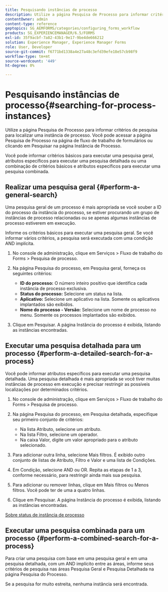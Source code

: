 ```yaml
---
title: Pesquisando instâncias de processo
description: Utilize a página Pesquisa de Processo para informar critérios de pesquisa para localizar uma instância de processo.
contentOwner: admin
content-type: reference
geptopics: SG_AEMFORMS/categories/configuring_forms_workflow
products: SG_EXPERIENCEMANAGER/6.5/FORMS
exl-id: 35f9acbf-7a82-43b1-9e17-9be4de666212
solution: Experience Manager, Experience Manager Forms
role: User, Developer
source-git-commit: f6771bd1338a4e27a48c3efd39efe18e57cb98f9
workflow-type: tm+mt
source-wordcount: '449'
ht-degree: 0%

---
```


# Pesquisando instâncias de processo{#searching-for-process-instances}

Utilize a página Pesquisa de Processo para informar critérios de pesquisa para localizar uma instância de processo. Você pode acessar a página Pesquisa de Processo na página de fluxo de trabalho de formulários ou clicando em Pesquisar na página Instância de Processo.

Você pode informar critérios básicos para executar uma pesquisa geral, atributos específicos para executar uma pesquisa detalhada ou uma combinação de critérios básicos e atributos específicos para executar uma pesquisa combinada.

## Realizar uma pesquisa geral {#perform-a-general-search}

Uma pesquisa geral de um processo é mais apropriada se você souber a ID do processo da instância do processo, se estiver procurando um grupo de instâncias de processo relacionadas ou se apenas algumas instâncias de processo estiverem em execução.

Informe os critérios básicos para executar uma pesquisa geral. Se você informar vários critérios, a pesquisa será executada com uma condição AND implícita.

1. No console de administração, clique em Serviços > Fluxo de trabalho do Forms > Pesquisa de processo.
1. Na página Pesquisa do processo, em Pesquisa geral, forneça os seguintes critérios:

   * **ID do processo:** O número inteiro positivo que identifica cada instância de processo exclusiva.
   * **Status do processo:** Selecione um status na lista.
   * **Aplicativo:** Selecione um aplicativo na lista. Somente os aplicativos implantados são exibidos.
   * **Nome do processo - Versão:** Selecione um nome de processo no menu. Somente os processos implantados são exibidos.

1. Clique em Pesquisar. A página Instância do processo é exibida, listando as instâncias encontradas.

## Executar uma pesquisa detalhada para um processo {#perform-a-detailed-search-for-a-process}

Você pode informar atributos específicos para executar uma pesquisa detalhada. Uma pesquisa detalhada é mais apropriada se você tiver muitas instâncias de processo em execução e precisar restringir as possíveis localizações por determinados critérios.

1. No console de administração, clique em Serviços > Fluxo de trabalho do Forms > Pesquisa de processo.
1. Na página Pesquisa do processo, em Pesquisa detalhada, especifique seu primeiro conjunto de critérios:

   * Na lista Atributo, selecione um atributo.
   * Na lista Filtro, selecione um operador.
   * Na caixa Valor, digite um valor apropriado para o atributo selecionado.

1. Para adicionar outra linha, selecione Mais filtros. É exibido outro conjunto de listas de Atributo, Filtro e Valor e uma lista de Condições.
1. Em Condição, selecione AND ou OR. Repita as etapas de 1 a 3, conforme necessário, para restringir ainda mais sua pesquisa.
1. Para adicionar ou remover linhas, clique em Mais filtros ou Menos filtros. Você pode ter de uma a quatro linhas.
1. Clique em Pesquisar. A página Instância do processo é exibida, listando as instâncias encontradas.

[Sobre status de instância de processo](/help/forms/using/admin-help/processes.md#about-process-instance-statuses)

## Executar uma pesquisa combinada para um processo {#perform-a-combined-search-for-a-process}

Para criar uma pesquisa com base em uma pesquisa geral e em uma pesquisa detalhada, com um AND implícito entre as áreas, informe seus critérios de pesquisa nas áreas Pesquisa Geral e Pesquisa Detalhada na página Pesquisa do Processo.

Se a pesquisa for muito estreita, nenhuma instância será encontrada.
